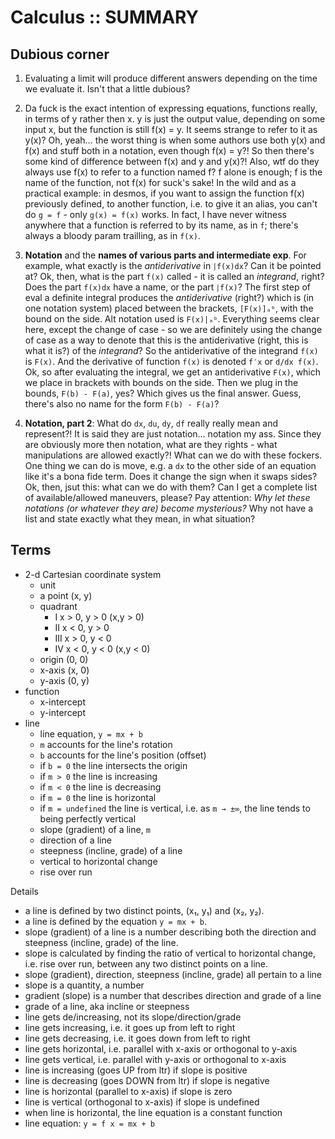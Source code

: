 # Calculus :: SUMMARY

## Dubious corner

1. Evaluating a limit will produce different answers depending on the time we evaluate it. Isn't that a little dubious?

2. Da fuck is the exact intention of expressing equations, functions really, in terms of y rather then x. y is just the output value, depending on some input x, but the function is still f(x) = y. It seems strange to refer to it as y(x)? Oh, yeah… the worst thing is when some authors use both y(x) and f(x) and stuff both in a notation, even though f(x) = y?! So then there's some kind of difference between f(x) and y and y(x)?! Also, wtf do they always use f(x) to refer to a function named f? f alone is enough; f is the name of the function, not f(x) for suck's sake! In the wild and as a practical example: in desmos, if you want to assign the function f(x) previously defined, to another function, i.e. to give it an alias, you can't do `g = f` - only `g(x) = f(x)` works. In fact, I have never witness anywhere that a function is referred to by its name, as in `f`; there's always a bloody param trailling, as in `f(x)`.

3. **Notation** and the **names of various parts and intermediate exp**. For example, what exactly is the *antiderivative* in `⎰f(x)dx`? Can it be pointed at? Ok, then, what is the part `f(x)` called - it is called an *integrand*, right? Does the part `f(x)dx` have a name, or the part `⎰f(x)`? The first step of eval a definite integral produces the *antiderivative* (right?) which is (in one notation system) placed between the brackets, `[F(x)]ₐᵇ`, with the bound on the side. Alt notation used is `F(x)|ₐᵇ`. Everything seems clear here, except the change of case - so we are definitely using the change of case as a way to denote that this is the antiderivative (right, this is what it is?) of the *integrand*? So the antiderivative of the integrand `f(x)` is `F(x)`. And the derivative of function `f(x)` is denoted `f′x` or `d/dx f(x)`. Ok, so after evaluating the integral, we get an antiderivative `F(x)`, which we place in brackets with bounds on the side. Then we plug in the bounds, `F(b) - F(a)`, yes? Which gives us the final answer. Guess, there's also no name for the form `F(b) - F(a)`?

4. **Notation, part 2**: What do `dx`, `du`, `dy`, `df` really really mean and  represent?! It is said they are just notation… notation my ass. Since they are obviously more then notation, what are they rights - what manipulations are allowed exactly?! What can we do with these fockers. One thing we can do is move, e.g. a `dx` to the other side of an equation like it's a bona fide term. Does it change the sign when it swaps sides? Ok, then, jsut this: what can we do with them? Can I get a complete list of available/allowed maneuvers, please? Pay attention: *Why let these notations (or whatever they are) become mysterious?* Why not have a list and state exactly what they mean, in what situation?


## Terms

- 2-d Cartesian coordinate system
  - unit
  - a point (x, y)
  - quadrant
    - I   x > 0, y > 0 (x,y > 0)
    - II  x < 0, y > 0
    - III x > 0, y < 0
    - IV  x < 0, y < 0 (x,y < 0)
  - origin (0, 0)
  - x-axis (x, 0)
  - y-axis (0, y)
- function
  - x-intercept
  - y-intercept
- line
  - line equation, `y = mx + b`
  - `m` accounts for the line's rotation
  - `b` accounts for the line's position (offset)
  - if `b = 0` the line intersects the origin
  - if `m > 0` the line is increasing
  - if `m < 0` the line is decreasing
  - if `m = 0` the line is horizontal
  - if `m = undefined` the line is vertical, i.e.
    as `m → ±∞`, the line tends to being perfectly vertical
  - slope (gradient) of a line, `m`
  - direction of a line
  - steepness (incline, grade) of a line
  - vertical to horizontal change
  - rise over run

Details
- a line is defined by two distinct points, (x₁, y₁) and (x₂, y₂).
- a line is defined by the equation `y = mx + b`.
- slope (gradient) of a line is a number describing both the direction and steepness (incline, grade) of the line.
- slope is calculated by finding the ratio of vertical to horizontal change, i.e. rise over run, between any two distinct points on a line.
- slope (gradient), direction, steepness (incline, grade) all pertain to a line
- slope is a quantity, a number
- gradient (slope) is a number that describes direction and grade of a line
- grade of a line, aka incline or steepness
- line gets de/increasing, not its slope/direction/grade
- line gets increasing, i.e. it goes up from left to right
- line gets decreasing, i.e. it goes down from left to right
- line gets horizontal, i.e. parallel with x-axis or orthogonal to y-axis
- line gets vertical,   i.e. parallel with y-axis or orthogonal to x-axis
- line is increasing (goes UP from ltr) if slope is positive
- line is decreasing (goes DOWN from ltr) if slope is negative
- line is horizontal (parallel to x-axis) if slope is zero
- line is vertical (orthogonal to x-axis) if slope is undefined
- when line is horizontal, the line equation is a constant function
- line equation: `y = f x = mx + b`
